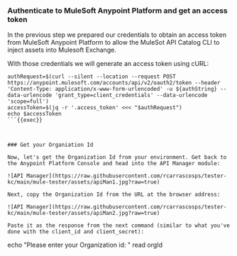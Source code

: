 ### Authenticate to MuleSoft Anypoint Platform and get an access token

In the previous step we prepared our credentials to obtain an access token from MuleSoft Anypoint Platform to allow the MuleSot API Catalog CLI to inject assets into 
Mulesoft Exchange.

With those credentials we will generate an access token using cURL:

```
authRequest=$(curl --silent --location --request POST https://anypoint.mulesoft.com/accounts/api/v2/oauth2/token --header 'Content-Type: application/x-www-form-urlencoded' -u ${authString} --data-urlencode 'grant_type=client_credentials' --data-urlencode 'scope=full')
accessToken=$(jq -r '.access_token' <<< "$authRequest")
echo $accessToken
```{{exec}}



### Get your Organiation Id

Now, let's get the Organization Id from your environment. Get back to the Anypoint Platform Console and head into the API Manager module:

![API Manager](https://raw.githubusercontent.com/rcarrascosps/tester-kc/main/mule-tester/assets/apiMan1.jpg?raw=true)

Next, copy the Organization Id from the URL at the browser address:

![API Manager](https://raw.githubusercontent.com/rcarrascosps/tester-kc/main/mule-tester/assets/apiMan2.jpg?raw=true)

Paste it as the response from the next command (similar to what you've done with the client_id and client_secret):

```
echo "Please enter your Organization id: "
read orgId
```{{exec}}




